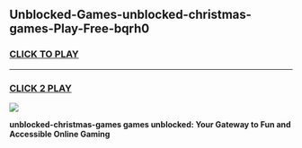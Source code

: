 
## Unblocked-Games-unblocked-christmas-games-Play-Free-bqrh0
<h3>
<a href="https://premium76.site?title=unblocked-christmas-games&ref=20A">CLICK TO PLAY</a></h3>
<hr>

<h3>
<a href="https://premium76.site?title=unblocked-christmas-games&ref=20A">CLICK 2 PLAY</a>
  
</h3>

<a href="https://premium76.site?title=unblocked-christmas-games&ref=20A"><img src="https://clearcache.store/games.png"></a>


**unblocked-christmas-games games unblocked: Your Gateway to Fun and Accessible Online Gaming**
